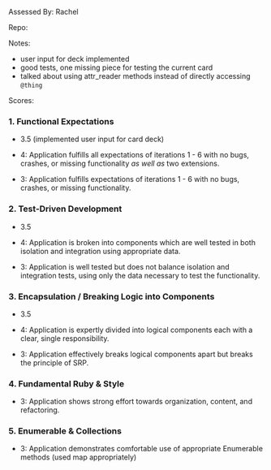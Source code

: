 Assessed By: Rachel

Repo:

Notes:

* user input for deck implemented
* good tests, one missing piece for testing the current card
* talked about using attr_reader methods instead of directly accessing `@thing`

Scores:


### 1. Functional Expectations

* 3.5 (implemented user input for card deck)

* 4: Application fulfills all expectations of iterations 1 - 6 with no bugs, crashes, or missing functionality *as well as* two extensions.
* 3: Application fulfills expectations of iterations 1 - 6 with no bugs, crashes, or missing functionality.

### 2. Test-Driven Development

* 3.5

* 4: Application is broken into components which are well tested in both isolation and integration using appropriate data.
* 3: Application is well tested but does not balance isolation and integration tests, using only the data necessary to test the functionality.

### 3. Encapsulation / Breaking Logic into Components

* 3.5

* 4: Application is expertly divided into logical components each with a clear, single responsibility.
* 3: Application effectively breaks logical components apart but breaks the principle of SRP.

### 4. Fundamental Ruby & Style

* 3:  Application shows strong effort towards organization, content, and refactoring.

### 5. Enumerable & Collections

* 3: Application demonstrates comfortable use of appropriate Enumerable methods (used map appropriately)
